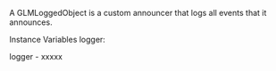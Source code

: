 A GLMLoggedObject is a custom announcer that logs all events that it announces.

Instance Variables
	logger:		<Object>

logger
	- xxxxx
